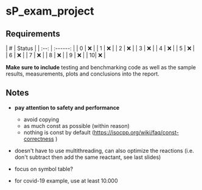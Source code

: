 # sP_exam_project

## Requirements
[comment]: <> (✅ ⚠️ ❌ )
| # | Status |
| :--:  | :------: |
| 0 | ❌ |
| 1 | ❌ |
| 2 | ❌ |
| 3 | ❌ |
| 4 | ❌ |
| 5 | ❌ |
| 6 | ❌ |
| 7 | ❌ |
| 8 | ❌ |
| 9 | ❌ |
| 10| ❌ |

**Make sure to include** testing and benchmarking code as well as the sample results, measurements, plots and
conclusions into the report.

## Notes
- **pay attention to safety and performance**
    - avoid copying
    - as much const as possible (within reason)
    - nothing is const by default (https://isocpp.org/wiki/faq/const-correctness )

- doesn't have to use multithreading, can also optimize the reactions (i.e. don't subtract then add the same reactant, see last slides)
- focus on symbol table?
- for covid-19 example, use at least 10.000

